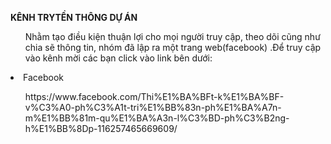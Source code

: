 ﻿**KÊNH TRYTỀN THÔNG DỰ ÁN**


<ul>
Nhằm tạo điều kiện thuận lợi cho mọi người truy cập, theo dõi cũng như chia sẽ thông tin, nhóm đã lập ra một trang web(facebook) .Để truy cập vào kênh mời các bạn click vào link bên dưới:
</ul>
<li>
Facebook
</li>
<ul>
https://www.facebook.com/Thi%E1%BA%BFt-k%E1%BA%BF-v%C3%A0-ph%C3%A1t-tri%E1%BB%83n-ph%E1%BA%A7n-m%E1%BB%81m-qu%E1%BA%A3n-l%C3%BD-ph%C3%B2ng-h%E1%BB%8Dp-116257465669609/
</ul>
